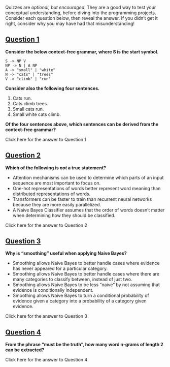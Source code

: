 Quizzes are _optional, but encouraged_. They are a good way to test your conceptual understanding, before diving into the programming projects. Consider each question below, then reveal the answer. If you didn’t get it right, consider why you may have had that misunderstanding!

## [Question 1](https://cs50.harvard.edu/ai/2024/quizzes/6/#question-1)

**Consider the below context-free grammar, where S is the start symbol.**

```
S -> NP V
NP -> N | A NP
A -> "small" | "white"
N -> "cats" | "trees"
V -> "climb" | "run"
```

**Consider also the following four sentences.**

1. Cats run.
2. Cats climb trees.
3. Small cats run.
4. Small white cats climb.

**Of the four sentences above, which sentences can be derived from the context-free grammar?**

Click here for the answer to Question 1

## [Question 2](https://cs50.harvard.edu/ai/2024/quizzes/6/#question-2)

**Which of the following is _not_ a true statement?**

- Attention mechanisms can be used to determine which parts of an input sequence are most important to focus on.
- One-hot representations of words better represent word meaning than distributed representations of words.
- Transformers can be faster to train than recurrent neural networks because they are more easily parallelized.
- A Naive Bayes Classifier assumes that the order of words doesn’t matter when determining how they should be classified.

Click here for the answer to Question 2

## [Question 3](https://cs50.harvard.edu/ai/2024/quizzes/6/#question-3)

**Why is “smoothing” useful when applying Naive Bayes?**

- Smoothing allows Naive Bayes to better handle cases where evidence has never appeared for a particular category.
- Smoothing allows Naive Bayes to better handle cases where there are many categories to classify between, instead of just two.
- Smoothing allows Naive Bayes to be less “naive” by not assuming that evidence is conditionally independent.
- Smoothing allows Naive Bayes to turn a conditional probability of evidence given a category into a probability of a category given evidence.

Click here for the answer to Question 3

## [Question 4](https://cs50.harvard.edu/ai/2024/quizzes/6/#question-4)

**From the phrase “must be the truth”, how many word n-grams of length 2 can be extracted?**

Click here for the answer to Question 4